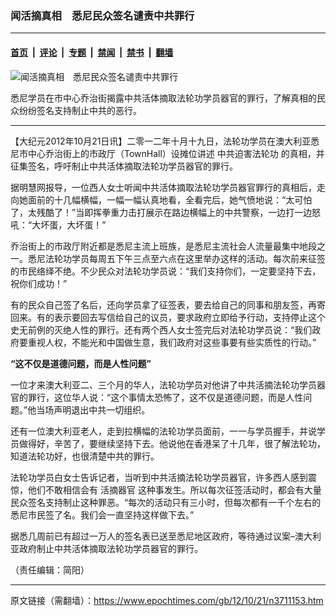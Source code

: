 ### 闻活摘真相　悉尼民众签名谴责中共罪行

---

#### [首页](../../../..?n3711153) &nbsp;|&nbsp; [评论](../../../../../epoch-comment?n3711153) &nbsp;|&nbsp; [专题](../../../../../epoch-special?n3711153) &nbsp;|&nbsp; [禁闻](../../../../../epoch-news?n3711153) &nbsp;|&nbsp; [禁书](../../../../../books?n3711153) &nbsp;|&nbsp; [翻墙](https://github.com/gfw-breaker/nogfw/blob/master/README.md?n3711153)


<div><img alt="闻活摘真相　悉尼民众签名谴责中共罪行" class="attachment-djy_600_400 size-djy_600_400 wp-post-image" src="https://i.epochtimes.com/assets/uploads/2012/10/1210211128401992-600x400.jpg"/>
<div class="caption">
 <p>
  悉尼学员在市中心乔治街揭露中共活体摘取法轮功学员器官的罪行，了解真相的民众纷纷签名支持制止中共的恶行。
 </p>
</div></div><hr/><div class="post_content" id="artbody" itemprop="articleBody">
 <!-- article content begin -->
 <p>
  【大纪元2012年10月21日讯】二零一二年十月十九日，法轮功学员在澳大利亚悉尼市中心乔治街上的市政厅（TownHall）设摊位讲述
  <ok href="https://www.epochtimes.com/gb/tag/%E4%B8%AD%E5%85%B1%E8%BF%AB%E5%AE%B3%E6%B3%95%E8%BD%AE%E5%8A%9F.html">
   中共迫害法轮功
  </ok>
  的真相，并征集签名，呼吁制止中共活体摘取法轮功学员器官的罪行。
 </p>
 <p>
  据明慧网报导，一位西人女士听闻中共活体摘取法轮功学员器官罪行的真相后，走向她面前的十几幅横幅，一幅一幅认真地看，全看完后，她气愤地说：“太可怕了，太残酷了！”当即挥拳重力击打展示在路边横幅上的中共警察，一边打一边怒吼：“大坏蛋，大坏蛋！”
 </p>
 <p>
  乔治街上的市政厅附近都是悉尼主流上班族，是悉尼主流社会人流量最集中地段之一。悉尼法轮功学员每周五下午三点至六点在这里举办这样的活动。每次前来征签的市民络绎不绝。不少民众对法轮功学员说：“我们支持你们，一定要坚持下去，祝你们成功！”
 </p>
 <p>
  有的民众自己签了名后，还向学员拿了征签表，要去给自己的同事和朋友签，再寄回来。有的表示要回去写信给自己的议员，要求政府立即给予行动，支持停止这个史无前例的灭绝人性的罪行。还有两个西人女士签完后对法轮功学员说：“我们政府要重视人权，不能光和中国做生意，我们政府对这些事要有些实质性的行动。”
 </p>
 <p>
  <b>
   “这不仅是道德问题，而是人性问题”
  </b>
 </p>
 <p>
  一位才来澳大利亚二、三个月的华人，法轮功学员对他讲了中共活摘法轮功学员器官的罪行，这位华人说：“这个事情太恐怖了，这不仅是道德问题，而是人性问题。”他当场声明退出中共一切组织。
 </p>
 <p>
  还有一位澳大利亚老人，走到拉横幅的法轮功学员面前，一一与学员握手，并说学员做得好，辛苦了，要继续坚持下去。他说他在香港呆了十几年，很了解法轮功，知道法轮功好，也很清楚中共的罪行。
 </p>
 <p>
  法轮功学员白女士告诉记者，当听到中共活摘法轮功学员器官，许多西人感到震惊，他们不敢相信会有
  <ok href="https://www.epochtimes.com/gb/tag/%E6%B4%BB%E6%91%98%E5%99%A8%E5%AE%98.html">
   活摘器官
  </ok>
  这种事发生。所以每次征签活动时，都会有大量民众签名支持制止这种罪恶。“每次的活动只有三小时，但每次都有一千个左右的悉尼市民签了名。我们会一直坚持这样做下去。”
 </p>
 <p>
  据悉几周前已有超过一万人的签名表已送至悉尼地区政府，等待通过议案–澳大利亚政府制止中共活体摘取法轮功学员器官的罪行。
 </p>
 <p>
  （责任编辑：简阳）
 </p>
 <!-- article content end -->
 <div id="below_article_ad">
 </div>
</div>


---

原文链接（需翻墙）：https://www.epochtimes.com/gb/12/10/21/n3711153.htm